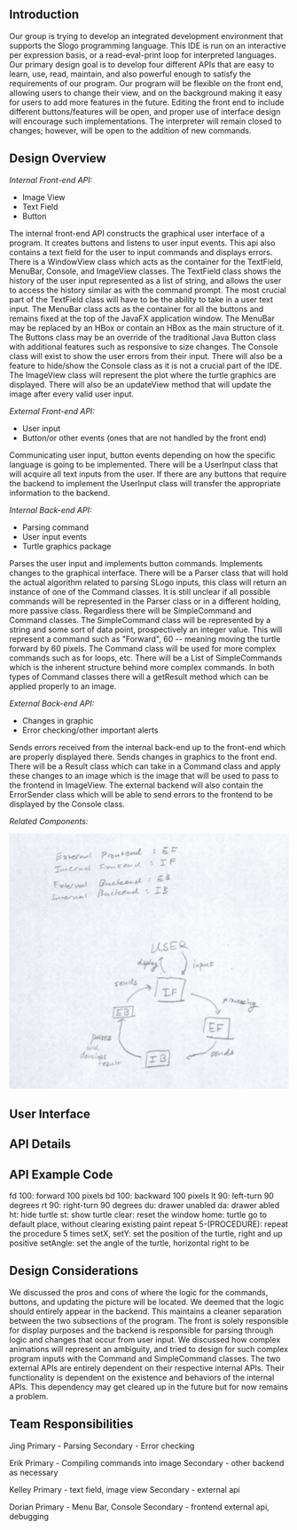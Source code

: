 ## Introduction

Our group is trying to develop an integrated development environment that supports the Slogo programming language. This IDE is run on an interactive per expression basis, or a read-eval-print loop for interpreted languages. Our primary design goal is to develop four different APIs that are easy to learn, use, read, maintain, and also powerful enough to satisfy the requirements of our program. Our program will be flexible on the front end, allowing users to change their view, and on the background making it easy for users to add more features in the future. Editing the front end to include different buttons/features will be open, and proper use of interface design will encourage such implementations. The interpreter will remain closed to changes; however, will be open to the addition of new commands. 


## Design Overview

*Internal Front-end API:*
+ Image View
+ Text Field
+ Button

The internal front-end API constructs the graphical user interface of a program. It creates buttons and listens to user input events. This api also contains a text field for the user to input commands and displays errors. There is a WindowView class which acts as the container for the TextField, MenuBar, Console, and ImageView classes. The TextField class shows the history of the user input represented as a list of string, and allows the user to access the history similar as with the command prompt. The most crucial part of the TextField class will have to be the ability to take in a user text input. The MenuBar class acts as the container for all the buttons and remains fixed at the top of the JavaFX application window. The MenuBar may be replaced by an HBox or contain an HBox as the main structure of it. The Buttons class may be an override of the traditional Java Button class with additional features such as responsive to size changes. The Console class will exist to show the user errors from their input. There will also be a feature to hide/show the Console class as it is not a crucial part of the IDE. The ImageView class will represent the plot where the turtle graphics are displayed. There will also be an updateView method that will update the image after every valid user input. 

*External Front-end API:*
+ User input
+ Button/or other events (ones that are not handled by the front end)

Communicating user input, button events depending on how the specific language is going to be implemented. There will be a UserInput class that will acquire all text inputs from the user. If there are any buttons that require the backend to implement the UserInput class will transfer the appropriate information to the backend. 

*Internal Back-end API:*
+ Parsing command
+ User input events
+ Turtle graphics package

Parses the user input and implements button commands. Implements changes to the graphical interface. There will be a Parser class that will hold the actual algorithm related to parsing SLogo inputs, this class will return an instance of one of the Command classes. It is still unclear if all possible commands will be represented in the Parser class or in a different holding, more passive class. Regardless there will be SimpleCommand and Command classes. The SimpleCommand class will be represented by a string and some sort of data point, prospectively an integer value. This will represent a command such as "Forward", 60 -- meaning moving the turtle forward by 60 pixels. The Command class will be used for more complex commands such as for loops, etc. There will be a List of SimpleCommands which is the inherent structure behind more complex commands. In both types of Command classes there will a getResult method which can be applied properly to an image. 

*External Back-end API:*
+ Changes in graphic
+ Error checking/other important alerts

Sends errors received from the internal back-end up to the front-end which are properly displayed there. Sends changes in graphics to the front end. There will be a Result class which can take in a Command class and apply these changes to an image which is the image that will be used to pass to the frontend in ImageView. The external backend will also contain the ErrorSender class which will be able to send errors to the frontend to be displayed by the Console class. 

*Related Components:*

![alt text](../doc/Design_Overview.png "Logo Title Text 1")



## User Interface

## API Details

## API Example Code
fd 100: forward 100 pixels
bd 100: backward 100 pixels
lt 90: left-turn 90 degrees
rt 90: right-turn 90 degrees
du: drawer unabled
da: drawer abled
ht: hide turtle
st: show turtle
clear: reset the window
home: turtle go to default place, without clearing existing paint
repeat 5-(PROCEDURE): repeat the procedure 5 times
setX, setY: set the position of the turtle, right and up positive
setAngle: set the angle of the turtle, horizontal right to be 

## Design Considerations

We discussed the pros and cons of where the logic for the commands, buttons, and updating the picture will be located. We deemed that the logic should entirely appear in the backend. This maintains a cleaner separation between the two subsections of the program. The front is solely responsible for display purposes and the backend is responsible for parsing through logic and changes that occur from user input. We discussed how complex animations will represent an ambiguity, and tried to design for such complex program inputs with the Command and SimpleCommand classes. The two external APIs are entirely dependent on their respective internal APIs. Their functionality is dependent on the existence and behaviors of the internal APIs. This dependency may get cleared up in the future but for now remains a problem. 

## Team Responsibilities

Jing
Primary - Parsing
Secondary - Error checking

Erik 
Primary - Compiling commands into image
Secondary - other backend as necessary


Kelley
Primary - text field, image view
Secondary - external api


Dorian
Primary - Menu Bar, Console
Secondary - frontend external api, debugging
